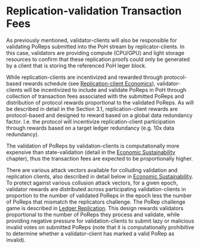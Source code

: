 # Replication-validation Transaction Fees

As previously mentioned, validator-clients will also be responsible for validating PoReps submitted into the PoH stream by replicator-clients. In this case, validators are providing compute \(CPU/GPU\) and light storage resources to confirm that these replication proofs could only be generated by a client that is storing the referenced PoH leger block.

While replication-clients are incentivized and rewarded through protocol-based rewards schedule \(see [Replication-client Economics](../ed_replication_client_economics/)\), validator-clients will be incentivized to include and validate PoReps in PoH through collection of transaction fees associated with the submitted PoReps and distribution of protocol rewards proportional to the validated PoReps. As will be described in detail in the Section 3.1, replication-client rewards are protocol-based and designed to reward based on a global data redundancy factor. I.e. the protocol will incentivize replication-client participation through rewards based on a target ledger redundancy \(e.g. 10x data redundancy\).

The validation of PoReps by validation-clients is computationally more expensive than state-validation \(detail in the [Economic Sustainability](../ed_economic_sustainability.md) chapter\), thus the transaction fees are expected to be proportionally higher.

There are various attack vectors available for colluding validation and replication clients, also described in detail below in [Economic Sustainability](https://github.com/solana-labs/solana/tree/c0ec2ca27a81d5429d32f27148cbbefc4edab999/book/src/ed_economic_sustainability/README.md). To protect against various collusion attack vectors, for a given epoch, validator rewards are distributed across participating validation-clients in proportion to the number of validated PoReps in the epoch less the number of PoReps that mismatch the replicators challenge. The PoRep challenge game is described in [Ledger Replication](https://github.com/solana-labs/solana/blob/master/book/src/ledger-replication.md#the-porep-game). This design rewards validators proportional to the number of PoReps they process and validate, while providing negative pressure for validation-clients to submit lazy or malicious invalid votes on submitted PoReps \(note that it is computationally prohibitive to determine whether a validator-client has marked a valid PoRep as invalid\).

